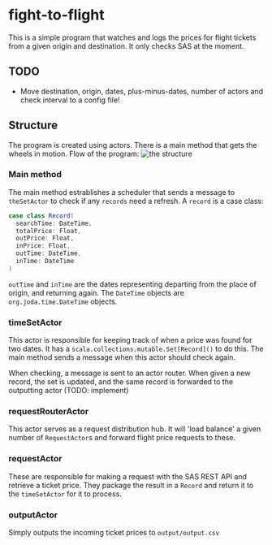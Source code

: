 # fight-to-flight
This is a simple program that watches and logs the prices for flight tickets from a given origin and destination. It only checks SAS at the moment.

## TODO
- Move destination, origin, dates, plus-minus-dates, number of actors and check interval to a config file!

## Structure
The program is created using actors. There is a main method that gets the wheels in motion.
Flow of the program:
![the structure](https://github.com/nielspedersen/fight-to-flight/edit/master/fight-to-flight-model.png)

### Main method
The main method estrablishes a scheduler that sends a message to `theSetActor` to check if any `records` need a refresh. A `record` is a case class: 
```scala
case class Record(
  searchTime: DateTime,
  totalPrice: Float,
  outPrice: Float,
  inPrice: Float,
  outTime: DateTime,
  inTime: DateTime
)
```
`outTime` and `inTime` are the dates representing departing from the place of origin, and returning again. The `DateTime` objects are `org.joda.time.DateTime` objects.

### timeSetActor
This actor is responsible for keeping track of when a price was found for two dates. It has a `scala.collections.mutable.Set[Record]()` to do this. The main method sends a message when this actor should check again.

When checking, a message is sent to an actor router.
When given a new record, the set is updated, and the same record is forwarded to the outputting actor (TODO: implement)
### requestRouterActor
This actor serves as a request distribution hub. It will 'load balance' a given number of `RequestActor`s and forward flight price requests to these.

### requestActor
These are responsible for making a request with the SAS REST API and retrieve a ticket price. They package the result in a `Record` and return it to the `timeSetActor` for it to process.

### outputActor
Simply outputs the incoming ticket prices to `output/output.csv`
